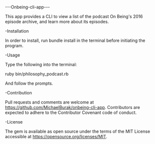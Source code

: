 ---Onbeing-cli-app---

This app provides a CLI to view a list of the podcast On Being's 2016 episode archive, and learn more about its episodes.

-Installation

In order to install, run bundle install in the terminal before initiating the program.

-Usage

Type the following into the terminal:

ruby bin/philosophy_podcast.rb

And follow the prompts.

-Contribution

Pull requests and comments are welcome at https://github.com/MichaelBurak/onbeing-cli-app.
Contributors are expected to adhere to the Contributor Covenant code of conduct.

-License

The gem is available as open source under the terms of the MIT License accessible at https://opensource.org/licenses/MIT.
